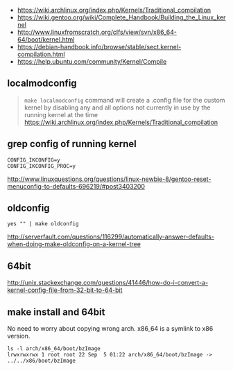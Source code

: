 - https://wiki.archlinux.org/index.php/Kernels/Traditional_compilation
- https://wiki.gentoo.org/wiki/Complete_Handbook/Building_the_Linux_kernel
- http://www.linuxfromscratch.org/clfs/view/svn/x86_64-64/boot/kernel.html
- https://debian-handbook.info/browse/stable/sect.kernel-compilation.html
- https://help.ubuntu.com/community/Kernel/Compile

## localmodconfig

> `make localmodconfig` command will create a .config file for the custom kernel by disabling any and all options not currently in use by the running kernel at the time
> https://wiki.archlinux.org/index.php/Kernels/Traditional_compilation

## grep config of running kernel

```
CONFIG_IKCONFIG=y
CONFIG_IKCONFIG_PROC=y
```

http://www.linuxquestions.org/questions/linux-newbie-8/gentoo-reset-menuconfig-to-defaults-696219/#post3403200

## oldconfig

```
yes "" | make oldconfig
```

http://serverfault.com/questions/116299/automatically-answer-defaults-when-doing-make-oldconfig-on-a-kernel-tree

## 64bit

http://unix.stackexchange.com/questions/41446/how-do-i-convert-a-kernel-config-file-from-32-bit-to-64-bit

## make install and 64bit

No need to worry about copying wrong arch. x86_64 is a symlink to x86 version.

```
ls -l arch/x86_64/boot/bzImage
lrwxrwxrwx 1 root root 22 Sep  5 01:22 arch/x86_64/boot/bzImage -> ../../x86/boot/bzImage
```
